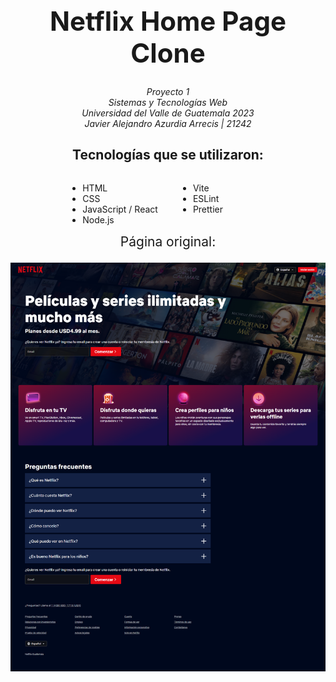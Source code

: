 <h1 align="center" style="font-size: 3em;">Netflix Home Page Clone</h1>
<div align="center" style="font-style: italic">
Proyecto 1 <br/>
Sistemas y Tecnologías Web <br/>
Universidad del Valle de Guatemala 2023 <br/>
Javier Alejandro Azurdia Arrecis | 21242 <br/>
</div>

<div style="display: flex; justify-content: center; flex-direction: column; align-items: center">
<h2>Tecnologías que se utilizaron:</h2>
<ul style=" column-count: 2; column-gap: 4em;">
    <li>HTML</li>
    <li>CSS</li>
    <li>JavaScript / React</li>
    <li>Node.js</li>
    <li>Vite</li>
    <li>ESLint</li>
    <li>Prettier</li>
</ul>
</div>

<div align="center" style="font-size: 1.5em">
Página original: <br/>

![Screenshot de la página original](Pagina-original.png)

</div>
